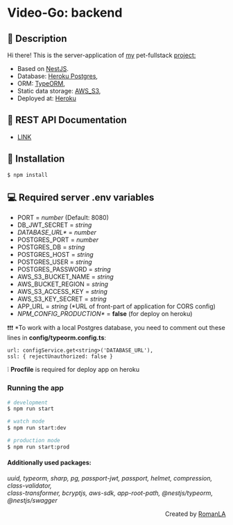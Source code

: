 # Video-Go: backend

## 👋 Description

Hi there! This is the server-application of [my](https://github.com/RomanLA-tech)
pet-fullstack [project:](https://video-go-front.vercel.app/)

* Based on [NestJS](https://github.com/nestjs/nest).
* Database: [Heroku Postgres](https://devcenter.heroku.com/articles/heroku-postgresql),
* ORM: [TypeORM](https://typeorm.io/),
* Static data storage: [AWS_S3](https://docs.aws.amazon.com/s3/index.html?nc2=h_ql_doc_s3),
* Deployed at: [Heroku](https://heroku.com)

## 🔎 REST API Documentation

* [LINK](https://video-go-api-app.herokuapp.com/api/docs)

## 📌 Installation

```bash
$ npm install
```

💻 Required server .env variables
-------------------------------
<ul>
<li>PORT = <i>number</i> (Default: 8080)</li>
<li>DB_JWT_SECRET = <i>string</i></li>
<li><i>DATABASE_URL*</i> = <i>number</i></li>
<li>POSTGRES_PORT = <i>number</i></li>
<li>POSTGRES_DB = <i>string</i></li>
<li>POSTGRES_HOST = <i>string</i></li>
<li>POSTGRES_USER = <i>string</i></li>
<li>POSTGRES_PASSWORD = <i>string</i></li>
<li>AWS_S3_BUCKET_NAME = <i>string</i></li>
<li>AWS_BUCKET_REGION = <i>string</i></li>
<li>AWS_S3_ACCESS_KEY = <i>string</i></li>
<li>AWS_S3_KEY_SECRET = <i>string</i></li>
<li>APP_URL = <i>string</i> (*URL of front-part of application for CORS config)</li>
<li><i>NPM_CONFIG_PRODUCTION*</i> = <b>false</b> (for deploy on heroku)</li>
</ul>

❗❗❗ *To work with a local Postgres database, you need to comment out these lines in <b>
config/typeorm.config.ts</b>:</br>

	url: configService.get<string>('DATABASE_URL'),
	ssl: { rejectUnauthorized: false }

❕ <b>Procfile</b> is required for deploy app on heroku

### Running the app

```bash
# development
$ npm run start

# watch mode
$ npm run start:dev

# production mode
$ npm run start:prod
```

#### Additionally used packages:

<em>uuid, typeorm, sharp, pg, passport-jwt, passport, helmet,
compression, class-validator,</br> class-transformer, bcryptjs, aws-sdk,
app-root-path, @nestjs/typeorm, @nestjs/swagger</em>


<p align="right">Created by <a href='https://github.com/RomanLA-tech'>RomanLA</a></p>